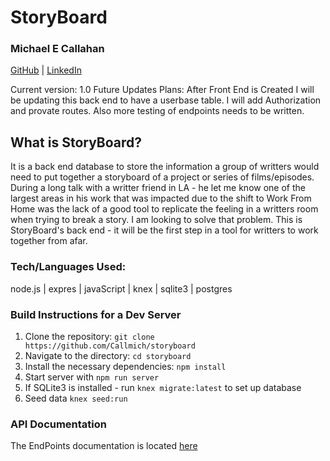 # StoryBoard
### Michael E Callahan
[GitHub](https://github.com/Callmich) | [LinkedIn](https://www.linkedin.com/in/michael-callahan-a640551a3/)

Current version: 1.0
Future Updates Plans: After Front End is Created I will be updating this back end to have a userbase table. I will add Authorization and provate routes. Also more testing of endpoints needs to be written.

## What is StoryBoard?
It is a back end database to store the information a group of writters would need to put together a storyboard of a project or series of films/episodes. During a long talk with a writter friend in LA - he let me know one of the largest areas in his work that was impacted due to the shift to Work From Home was the lack of a good tool to replicate the feeling in a writters room when trying to break a story. 
I am looking to solve that problem. This is StoryBoard's back end - it will be the first step in a tool for writters to work together from afar. 

### Tech/Languages Used:
node.js | expres | javaScript | knex | sqlite3 | postgres


### Build Instructions for a Dev Server
1. Clone the repository: `git clone https://github.com/Callmich/storyboard`
2. Navigate to the directory: `cd storyboard`
3. Install the necessary dependencies: `npm install`
4. Start server with `npm run server`
4. If SQLite3 is installed - run `knex migrate:latest` to set up database
5. Seed data `knex seed:run`

### API Documentation
The EndPoints documentation is located [here](https://documenter.getpostman.com/view/10662887/Szzhdy91)





